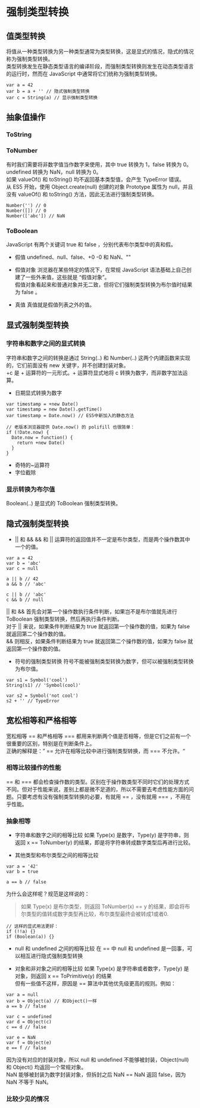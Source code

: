 # 强制类型转换

## 值类型转换

将值从一种类型转换为另一种类型通常为类型转换，这是显式的情况，隐式的情况称为强制类型转换。  
类型转换发生在静态类型语言的编译阶段，而强制类型转换则发生在动态类型语言的运行时，然而在 JavaScript 中通常将它们统称为强制类型转换。  
```
var a = 42
var b = a + '' // 隐式强制类型转换
var c = String(a) // 显示强制类型转换
```

## 抽象值操作

### ToString

### ToNumber
有时我们需要将非数字值当作数字来使用，其中 true 转换为 1，false 转换为 0。 undefined 转换为 NaN，null 转换为 0。  
如果 valueOf() 和 toString() 均不返回基本类型值，会产生 TypeError 错误。  
从 ES5 开始，使用 Object.create(null) 创建的对象 Prototype 属性为 null，并且没有 valueOf() 和 toString() 方法，因此无法进行强制类型转换。
```
Number('') // 0
Number([]) // 0
Number(['abc']) // NaN
```

### ToBoolean
JavaScript 有两个关键词 true 和 false ，分别代表布尔类型中的真和假。

- 假值
undefined、null、false、+0 -0 和 NaN、""

- 假值对象
浏览器在某些特定的情况下，在常规 JavaScript 语法基础上自己创建了一些外来值，这些就是 “假值对象”。  
假值对象看起来和普通对象并无二致，但将它们强制类型转换为布尔值时结果为 false 。

- 真值
真值就是假值列表之外的值。

## 显式强制类型转换

### 字符串和数字之间的显式转换
字符串和数字之间的转换是通过 String(..) 和 Number(..) 这两个内建函数来实现的，它们前面没有 new 关键字，并不创建封装对象。  
+c 是 + 运算符的一元形式。+ 运算符显式地将 c 转换为数字，而非数字加法运算。
- 日期显式转换为数字
```
var timestamp = +new Date()
var timestamp = new Date().getTime()
var timestamp = Date.now() // ES5中新加入的静态方法

// 老版本浏览器提供 Date.now() 的 polifill 也很简单：
if (!Date.now) {
  Date.now = function() {
    return +new Date()
  }
}
```

- 奇特的~运算符
- 字位截除

### 显示转换为布尔值
Boolean(..) 是显式的 ToBoolean 强制类型转换。

## 隐式强制类型转换 

- || 和 && 
&& 和 || 运算符的返回值并不一定是布尔类型，而是两个操作数其中一个的值。
```
var a = 42
var b = 'abc'
var c = null

a || b // 42
a && b // 'abc'

c || b // 'abc'
c && b // null
```

|| 和 && 首先会对第一个操作数执行条件判断，如果岂不是布尔值就先进行 ToBoolean 强制类型转换，然后再执行条件判断。  
对于 || 来说，如果条件判断结果为 true 就返回第一个操作数的值，如果为 false 就返回第二个操作数的值。  
&& 则相反，如果条件判断结果为 true 就返回第二个操作数的值，如果为 false 就返回第一个操作数的值。

- 符号的强制类型转换
符号不能被强制类型转换为数字，但可以被强制类型转换为布尔值。
```
var s1 = Symbol('cool')
String(s1) // 'Symbol(cool)'

var s2 = Symbol('not cool')
s2 + '' // TypeError
```

## 宽松相等和严格相等

宽松相等 == 和严格相等 === 都用来判断两个值是否相等，但是它们之前有一个很重要的区别，特别是在判断条件上。  
正确的解释是：” == 允许在相等比较中进行强制类型转换，而 === 不允许。“

### 相等比较操作的性能
== 和 === 都会检查操作数的类型。区别在于操作数类型不同时它们的处理方式不同。但对于性能来说，差别上都是微不足道的，所以不需要去考虑性能方面的问题。只要考虑有没有强制类型转换的必要，有就用 == ，没有就用 === ，不用在乎性能。

### 抽象相等
- 字符串和数字之间的相等比较
如果 Type(x) 是数字，Type(y) 是字符串，则返回 x == ToNumber(y) 的结果，即是将字符串转成数字类型后再进行比较。

- 其他类型和布尔类型之间的相等比较
```
var a = '42'
var b = true

a == b // false
```
为什么会这样呢？规范是这样说的：
> 如果 Type(x) 是布尔类型，则返回 ToNumber(x) == y 的结果，即会将布尔类型的值转成数字类型再比较，布尔类型最终会被转成1或者0.
```
// 这样的显式用法更好：
if (!!a) {}
if (Boolean(a)) {}
```

- null 和 undefined 之间的相等比较
在 == 中 null 和 undefined 是一回事，可以相互进行隐式强制类型转换

- 对象和非对象之间的相等比较
如果 Type(x) 是字符串或者数字，Type(y) 是对象，则返回 x == ToPrimitive(y) 的结果  
但有一些值不这样，原因是 == 算法中其他优先级更高的规则。例如：
```
var a = null
var b = Object(a) // 和Object()一样
a == b // false

var c = undefined
var d = Object(c) 
c == d // false

var e = NaN
var f = Object(e)
e == f // false
```
因为没有对应的封装对象，所以 null 和 undefined 不能够被封装，Object(null) 和 Object() 均返回一个常规对象。  
NaN 能够被封装为数字封装对象，但拆封之后 NaN == NaN 返回 false，因为 NaN 不等于 NaN。

### 比较少见的情况